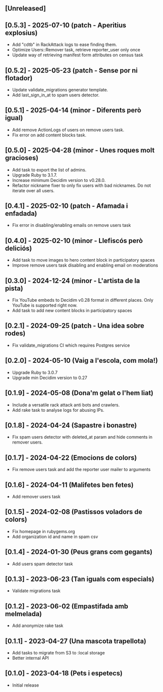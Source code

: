 ## [Unreleased]

## [0.5.3] - 2025-07-10 (patch - Aperitius explosius)

- Add "cdtb" in RackAttack logs to ease finding them.
- Optimize Users::Remover task, retrieve reporter_user only once
- Update way of retrieving manifest form attributes on census task

## [0.5.2] - 2025-05-23 (patch - Sense por ni flotador)

- Update validate_migrations generator template.
- Add last_sign_in_at to spam users detector.

## [0.5.1] - 2025-04-14 (minor - Diferents però igual)

- Add remove ActionLogs of users on remove users task.
- Fix error on add content blocks task.

## [0.5.0] - 2025-04-28 (minor - Unes roques molt gracioses)

- Add task to export the list of admins.
- Upgrade Ruby to 3.1.7.
- Increase minimum Decidim version to v0.28.0.
- Refactor nickname fixer to only fix users with bad nicknames. Do not iterate over all users.

## [0.4.1] - 2025-02-10 (patch -  Afamada i enfadada)

- Fix error in disabling/enabling emails on remove users task

## [0.4.0] - 2025-02-10 (minor - Llefiscós però deliciós)

- Add task to move images to hero content block in participatory spaces
- Improve remove users task disabling and enabling email on moderations

## [0.3.0] - 2024-12-24 (minor - L'artista de la pista)

- Fix YouTube embeds to Decidim v0.28 format in different places. Only YouTube is supported right now.
- Add task to add new content blocks in participatory spaces

## [0.2.1] - 2024-09-25 (patch - Una idea sobre rodes)

- Fix validate_migrations CI which requires Postgres service

## [0.2.0] - 2024-05-10 (Vaig a l'escola, com mola!)

- Upgrade Ruby to 3.0.7
- Upgrade min Decidim version to 0.27

## [0.1.9] - 2024-05-08 (Dona'm gelat o l'hem liat)

- Include a versatile rack attack anti bots and crawlers.
- Add rake task to analyse logs for abusing IPs.

## [0.1.8] - 2024-04-24 (Sapastre i bonastre)

- Fix spam users detector with deleted_at param and hide comments in remover users.

## [0.1.7] - 2024-04-22 (Emocions de colors)

- Fix remove users task and add the reporter user mailer to arguments

## [0.1.6] - 2024-04-11 (Malifetes ben fetes)

- Add remover users task

## [0.1.5] - 2024-02-08 (Pastissos voladors de colors)

- Fix homepage in rubygems.org
- Add organization id and name in spam csv

## [0.1.4] - 2024-01-30 (Peus grans com gegants)

- Add users spam detector task

## [0.1.3] - 2023-06-23 (Tan iguals com especials)

- Validate migrations task

## [0.1.2] - 2023-06-02 (Empastifada amb melmelada)

- Add anonymize rake task

## [0.1.1] - 2023-04-27 (Una mascota trapellota)

- Add tasks to migrate from S3 to :local storage
- Better internal API

## [0.1.0] - 2023-04-18 (Pets i espetecs)

- Initial release
